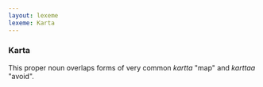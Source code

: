 ```yaml
---
layout: lexeme
lexeme: Karta
---
```


###  Karta 
This proper noun overlaps forms of very common *kartta* "map" and *karttaa* "avoid".

